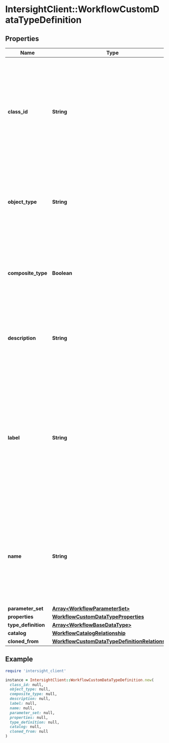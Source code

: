 # IntersightClient::WorkflowCustomDataTypeDefinition

## Properties

| Name | Type | Description | Notes |
| ---- | ---- | ----------- | ----- |
| **class_id** | **String** | The fully-qualified name of the instantiated, concrete type. This property is used as a discriminator to identify the type of the payload when marshaling and unmarshaling data. | [default to &#39;workflow.CustomDataTypeDefinition&#39;] |
| **object_type** | **String** | The fully-qualified name of the instantiated, concrete type. The value should be the same as the &#39;ClassId&#39; property. | [default to &#39;workflow.CustomDataTypeDefinition&#39;] |
| **composite_type** | **Boolean** | When true this data type definition is a collection of type definitions to represent composite data like JSON. | [optional][default to false] |
| **description** | **String** | A human-friendly description of this custom data type indicating it&#39;s domain and usage. | [optional] |
| **label** | **String** | A user friendly short name to identify the custom data type definition. Label can only contain letters (a-z, A-Z), numbers (0-9), hyphen (-), period (.), colon (:), space ( ), single quote (&#39;), or an underscore (_) and must be at least 2 characters. | [optional] |
| **name** | **String** | The name of custom data type definition. The valid name can contain lower case and upper case alphabetic characters, digits and special characters &#39;-&#39; and &#39;_&#39;. | [optional] |
| **parameter_set** | [**Array&lt;WorkflowParameterSet&gt;**](WorkflowParameterSet.md) |  | [optional] |
| **properties** | [**WorkflowCustomDataTypeProperties**](WorkflowCustomDataTypeProperties.md) |  | [optional] |
| **type_definition** | [**Array&lt;WorkflowBaseDataType&gt;**](WorkflowBaseDataType.md) |  | [optional] |
| **catalog** | [**WorkflowCatalogRelationship**](WorkflowCatalogRelationship.md) |  | [optional] |
| **cloned_from** | [**WorkflowCustomDataTypeDefinitionRelationship**](WorkflowCustomDataTypeDefinitionRelationship.md) |  | [optional] |

## Example

```ruby
require 'intersight_client'

instance = IntersightClient::WorkflowCustomDataTypeDefinition.new(
  class_id: null,
  object_type: null,
  composite_type: null,
  description: null,
  label: null,
  name: null,
  parameter_set: null,
  properties: null,
  type_definition: null,
  catalog: null,
  cloned_from: null
)
```

